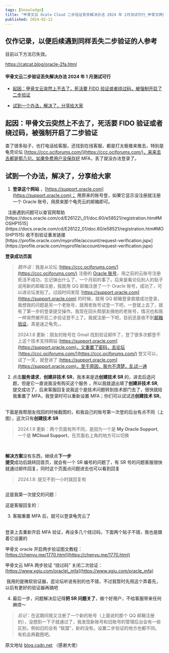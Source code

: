 ```yaml
---
tags: [knowledge]
title: "甲骨文云 Ocale Cloud 二步验证丢失解决办法 2024 年 2月测试可行_甲骨文两步验证绕过码"
published: 2024-02-12
---
```


## 仅作记录，以便后续遇到同样丢失二步验证的人参考

目前以下方法已失效。

https://catcat.blog/oracle-2fa.html

#### 甲骨文云二步验证丢失解决办法 2024 年 1 月测试可行

- [起因：甲骨文云突然上不去了，死活要 FIDO 验证或者绕过码，被强制开启了二步验证](#FIDO_2)

- [试到一个办法，解决了，分享给大家](#_6)

## 起因：甲骨文云突然上不去了，死活要 FIDO 验证或者绕过码，被强制开启了二步验证

查了很多贴子，也打电话给客服，还找到在线客服，都是打太极推来推去，特别是龟壳论坛 [https://ccc.ociforums.com/](https://ccc.ociforums.com/)，来来去去都是那几句，如果免费用户没保存好 MFA，丢了就没办法登录了。

## 试到一个办法，解决了，分享给大家

1. **登录这个网站** ，[https://support.oracle.com](https://support.oracle.com)； 用原来的账号登，如果它显示没注册就注册一个 Oracle 账号，用原来那个龟壳云的邮箱即可。

<picture>
    <source srcset="https://s3.catcat.blog/images/2024/02/a0e049c4673144dbb930e82146f042dd.avif" type="image/avif">
    <source srcset="https://s3.catcat.blog/images/2024/02/a0e049c4673144dbb930e82146f042dd.webp" type="image/webp">
    <img src="https://s3.catcat.blog/images/2024/02/a0e049c4673144dbb930e82146f042dd.jpg" alt="" loading="lazy">
</picture>  
<picture>
    <source srcset="https://s3.catcat.blog/images/2024/02/0cbcd7b3288a4ffd962b6c6ddaea06e0.avif" type="image/avif">
    <source srcset="https://s3.catcat.blog/images/2024/02/0cbcd7b3288a4ffd962b6c6ddaea06e0.webp" type="image/webp">
    <img src="https://s3.catcat.blog/images/2024/02/0cbcd7b3288a4ffd962b6c6ddaea06e0.jpg" alt="" loading="lazy">
</picture>  
注册遇到问题可以查官网帮助  
[https://docs.oracle.com/cd/E26122\_01/doc.60/e58521/registration.htm#MOSHP1515](https://docs.oracle.com/cd/E26122_01/doc.60/e58521/registration.htm#MOSHP1515)  
收不到验证重发链接  
[https://profile.oracle.com/myprofile/account/request-verification.jspx](https://profile.oracle.com/myprofile/account/request-verification.jspx)

**登录成功页面**  
<picture>
    <source srcset="https://s3.catcat.blog/images/2024/02/0e1eb59eb9984b4ea2004a762b88ab12.avif" type="image/avif">
    <source srcset="https://s3.catcat.blog/images/2024/02/0e1eb59eb9984b4ea2004a762b88ab12.webp" type="image/webp">
    <img src="https://s3.catcat.blog/images/2024/02/0e1eb59eb9984b4ea2004a762b88ab12.jpg" alt="" loading="lazy">
</picture>

> _题外话_：我是从论坛 [https://ccc.ociforums.com/](https://ccc.ociforums.com/) 注册的 [Oracle 账号](https://so.csdn.net/so/search?q=Oracle%E8%B4%A6%E5%8F%B7&spm=1001.2101.3001.7020)，用之前的云账号注册死活不成功，忘记弹出什么了，一个月前的事了。后来是看论坛别人的贴子说用新的邮箱注册，我就用 QQ 邮箱注册了一个 Oracle 账号，成功了，可以进论坛发贴了。过段时间发现 [https://support.oracle.com](https://support.oracle.com) 的时候，就用 QQ 邮箱登录直接成功登录，我想我的问题是另一个老账号，就用老账号试登一下吧，一登就上去了，就有了第一步的登录提交操作。我现在回头帮朋友搞他的老账号，情况也和我一样突然被开启二步验证登不上了。我就注册一下吧，目前还是收不到[邮箱验证](https://so.csdn.net/so/search?q=%E9%82%AE%E7%AE%B1%E9%AA%8C%E8%AF%81&spm=1001.2101.3001.7020)。真是迷之龟壳。。
> 
> 2024.1.8 更新：朋友的账号在 Gmail 找到验证邮件了，登了很多次都登不上这个技术支持网站 [https://support.oracle.com](https://support.oracle.com)，又重置了密码，去论坛 [https://ccc.ociforums.com/](https://ccc.ociforums.com/) 登又可以，试了一天，就登进了 [https://support.oracle.com](https://support.oracle.com)，至于原因，我也不清楚，乱试一通

2. 点击**服务请求**，**创建非技术 SR**，我本来是选**创建技术 SR** 的，进去后选问题，但是它一直说我没有购买这个服务 ，所以我就退出填了**创建非技术 SR**, 提交成功了，后来客服回复说我这个是技术问题转到技术部门去了，很快就给我重置了 MFA，我登录时可以重新设置 MFA；你们可以试试选**创建技术 SR**。  
    <picture>
    <source srcset="https://s3.catcat.blog/images/2024/02/30bdc5f550e84f86b5e456e99835327c.avif" type="image/avif">
    <source srcset="https://s3.catcat.blog/images/2024/02/30bdc5f550e84f86b5e456e99835327c.webp" type="image/webp">
    <img src="https://s3.catcat.blog/images/2024/02/30bdc5f550e84f86b5e456e99835327c.jpg" alt="" loading="lazy">
</picture>

下面是我帮朋友找回的时候截图的，和我自己的账号第一次登的后台有点不同（上图），这次只有**创建技术 SR**

> 2024.1.9 更新：两个页面有所不同，是因为一个是 **My Oracle Support**, 一个是 **MCloud Support**，在页面右上角的地方可以切换

<picture>
    <source srcset="https://s3.catcat.blog/images/2024/02/2cb5ba5356f7496b8e2e97edb37ae43f.avif" type="image/avif">
    <source srcset="https://s3.catcat.blog/images/2024/02/2cb5ba5356f7496b8e2e97edb37ae43f.webp" type="image/webp">
    <img src="https://s3.catcat.blog/images/2024/02/2cb5ba5356f7496b8e2e97edb37ae43f.jpg" alt="" loading="lazy">
</picture>

<picture>
    <source srcset="https://s3.catcat.blog/images/2024/02/7e202fe711ae4926b61ff9fcdb9ebc94.avif" type="image/avif">
    <source srcset="https://s3.catcat.blog/images/2024/02/7e202fe711ae4926b61ff9fcdb9ebc94.webp" type="image/webp">
    <img src="https://s3.catcat.blog/images/2024/02/7e202fe711ae4926b61ff9fcdb9ebc94.jpg" alt="" loading="lazy">
</picture>

<picture>
    <source srcset="https://s3.catcat.blog/images/2024/02/80e577ccc0ee492dbe3b1dd3acb5d7b0.avif" type="image/avif">
    <source srcset="https://s3.catcat.blog/images/2024/02/80e577ccc0ee492dbe3b1dd3acb5d7b0.webp" type="image/webp">
    <img src="https://s3.catcat.blog/images/2024/02/80e577ccc0ee492dbe3b1dd3acb5d7b0.jpg" alt="" loading="lazy">
</picture>

**解决方案**没有东西，继续点**下一步**  
<picture>
    <source srcset="https://s3.catcat.blog/images/2024/02/ff86c78b6d6c4446a0c23c91611d2049.avif" type="image/avif">
    <source srcset="https://s3.catcat.blog/images/2024/02/ff86c78b6d6c4446a0c23c91611d2049.webp" type="image/webp">
    <img src="https://s3.catcat.blog/images/2024/02/ff86c78b6d6c4446a0c23c91611d2049.jpg" alt="" loading="lazy">
</picture>  
<picture>
    <source srcset="https://s3.catcat.blog/images/2024/02/0cc3dae9cb8046cea375d8971373b6ae.avif" type="image/avif">
    <source srcset="https://s3.catcat.blog/images/2024/02/0cc3dae9cb8046cea375d8971373b6ae.webp" type="image/webp">
    <img src="https://s3.catcat.blog/images/2024/02/0cc3dae9cb8046cea375d8971373b6ae.jpg" alt="" loading="lazy">
</picture>  
**提交**成功后跳转回首页，就会有一个 SR 编号的问题了，有 SR 号的问题客服很快就通过邮件回复，同时这个页面点问题进去也可以看到回复  
<picture>
    <source srcset="https://s3.catcat.blog/images/2024/02/5ad3ef56bd7a471d8bd57e49bf79717f.avif" type="image/avif">
    <source srcset="https://s3.catcat.blog/images/2024/02/5ad3ef56bd7a471d8bd57e49bf79717f.webp" type="image/webp">
    <img src="https://s3.catcat.blog/images/2024/02/5ad3ef56bd7a471d8bd57e49bf79717f.jpg" alt="" loading="lazy">
</picture>

> 2024.1.8: 提交不到一小时就回复啦

<picture>
    <source srcset="https://s3.catcat.blog/images/2024/02/bc026e2e1b8e4041aa94cb39839cbf3b.avif" type="image/avif">
    <source srcset="https://s3.catcat.blog/images/2024/02/bc026e2e1b8e4041aa94cb39839cbf3b.webp" type="image/webp">
    <img src="https://s3.catcat.blog/images/2024/02/bc026e2e1b8e4041aa94cb39839cbf3b.jpg" alt="" loading="lazy">
</picture>

这是我第一次提交的问题：  
<picture>
    <source srcset="https://s3.catcat.blog/images/2024/02/85f3b5f638a7408284b0674fdd74a727.avif" type="image/avif">
    <source srcset="https://s3.catcat.blog/images/2024/02/85f3b5f638a7408284b0674fdd74a727.webp" type="image/webp">
    <img src="https://s3.catcat.blog/images/2024/02/85f3b5f638a7408284b0674fdd74a727.jpg" alt="" loading="lazy">
</picture>

这是客服回复的：  
<picture>
    <source srcset="https://s3.catcat.blog/images/2024/02/668a515cb90a4de2b260d75d883e3386.avif" type="image/avif">
    <source srcset="https://s3.catcat.blog/images/2024/02/668a515cb90a4de2b260d75d883e3386.webp" type="image/webp">
    <img src="https://s3.catcat.blog/images/2024/02/668a515cb90a4de2b260d75d883e3386.jpg" alt="" loading="lazy">
</picture>

3. 客服重置 MFA 后，就可以登录龟壳云了  
    <picture>
    <source srcset="https://s3.catcat.blog/images/2024/02/0314abef54684b46a2e7cfbeede3ad9d.avif" type="image/avif">
    <source srcset="https://s3.catcat.blog/images/2024/02/0314abef54684b46a2e7cfbeede3ad9d.webp" type="image/webp">
    <img src="https://s3.catcat.blog/images/2024/02/0314abef54684b46a2e7cfbeede3ad9d.jpg" alt="" loading="lazy">
</picture>

登录上去重新开启 MFA 验证，再设多几个绕过码，下面两个贴子不错，我也是跟着它设置的

甲骨文 oracle 开启两步验证图文教程：  
[https://chenyu.me/1770.html](https://chenyu.me/1770.html)

甲骨文云 MFA 两步验证 “绕过码” 关闭二次验证：  
[https://www.xgiu.com/oracle\_mfa](https://www.xgiu.com/oracle_mfa)

<picture>
    <source srcset="https://s3.catcat.blog/images/2024/02/94f79501ae9d483482f2f66d1cd3d4f5.avif" type="image/avif">
    <source srcset="https://s3.catcat.blog/images/2024/02/94f79501ae9d483482f2f66d1cd3d4f5.webp" type="image/webp">
    <img src="https://s3.catcat.blog/images/2024/02/94f79501ae9d483482f2f66d1cd3d4f5.jpg" alt="" loading="lazy">
</picture>  
我用的是微软验证器，逛论坛听说有别的也不错，不过我暂时先用这个弄着先，以后有更好的验证器再搞吧

4. 最后一步，问题解决后记得**把 SR 问题关了**，做个好用户，不给客服带来任何麻烦～

> _后记_：在这期间我又注册了一个新的账号（上面说的那个 QQ 邮箱注册的），没想到一下子就通过了，我发现新账号和旧账号的管理后台会有一些区别，例如旧的会有 “联盟”，新的没有。设置二步验证的地方也都不同。有机会再截图吧。

原文地址 [blog.csdn.net](https://blog.csdn.net/joey214/article/details/135413213) （感谢大佬）

<picture>
    <source srcset="https://s3.catcat.blog/images/2024/02/image-14.avif" type="image/avif">
    <source srcset="https://s3.catcat.blog/images/2024/02/image-14.webp" type="image/webp">
    <img src="https://s3.catcat.blog/images/2024/02/image-14.jpg" alt="" loading="lazy">
</picture>